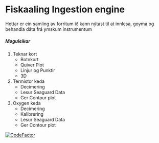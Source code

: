 # Fiskaaling Ingestion engine
Hettar er ein samling av forritum ið kann nýtast til at innlesa, goyma og behandla dáta frá ymskum instrumentum

<h5> Møguleikar </h5>  
<OL>
<LI> Teknar kort
<UL>
<LI>Botnkort
<LI>Quiver Plot
<LI>Linjur og Punktir
<LI>3D
</UL>
<LI> Termistor keda
<UL>
<LI> Decimering
<LI> Lesur Seaguard Data
<LI> Ger Contour plot
</UL>
<LI> Oxygen keda
<UL>
<LI> Decimering
<LI> Kalibrering
<LI> Lesur Seaguard Data
<LI> Ger Contour plot
</UL>
</OL>

[![CodeFactor](https://www.codefactor.io/repository/github/fiskaaling/fa_ingestion_engine/badge/development)](https://www.codefactor.io/repository/github/fiskaaling/fa_ingestion_engine/overview/development)
